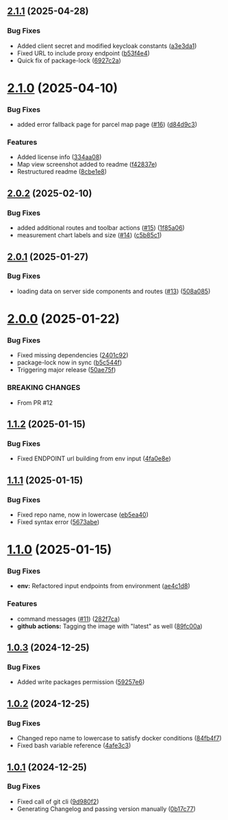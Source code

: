 ## [2.1.1](https://github.com/Smart-Droplets-Project/dataManagementFront/compare/v2.1.0...v2.1.1) (2025-04-28)


### Bug Fixes

* Added client secret and modified keycloak constants ([a3e3da1](https://github.com/Smart-Droplets-Project/dataManagementFront/commit/a3e3da14e2f7f295378596ee40e61b513d9de4b5))
* Fixed URL to include proxy endpoint ([b53f4e4](https://github.com/Smart-Droplets-Project/dataManagementFront/commit/b53f4e4745709683a47e2a65bc00c48d147e14df))
* Quick fix of package-lock ([6927c2a](https://github.com/Smart-Droplets-Project/dataManagementFront/commit/6927c2a9b5949c084193f64a7ef563d0e408b6e6))

# [2.1.0](https://github.com/Smart-Droplets-Project/dataManagementFront/compare/v2.0.2...v2.1.0) (2025-04-10)


### Bug Fixes

* added error fallback page for parcel map page ([#16](https://github.com/Smart-Droplets-Project/dataManagementFront/issues/16)) ([d84d9c3](https://github.com/Smart-Droplets-Project/dataManagementFront/commit/d84d9c370f515e3706e8a808043e4d9129b1c49d))


### Features

* Added license info ([334aa08](https://github.com/Smart-Droplets-Project/dataManagementFront/commit/334aa08eece7ff41a6e7ddaa78614ed08fb900d5))
* Map view screenshot added to readme ([f42837e](https://github.com/Smart-Droplets-Project/dataManagementFront/commit/f42837ec7e48bca7168350bdfef260818f01b9c3))
* Restructured readme ([8cbe1e8](https://github.com/Smart-Droplets-Project/dataManagementFront/commit/8cbe1e80bf0e5e0042ea2699510685fa541fc86e))

## [2.0.2](https://github.com/Smart-Droplets-Project/dataManagementFront/compare/v2.0.1...v2.0.2) (2025-02-10)


### Bug Fixes

* added additional routes and toolbar actions ([#15](https://github.com/Smart-Droplets-Project/dataManagementFront/issues/15)) ([1f85a06](https://github.com/Smart-Droplets-Project/dataManagementFront/commit/1f85a06360382028d1011bb7f82676478c9c05b9))
* measurement chart labels and size ([#14](https://github.com/Smart-Droplets-Project/dataManagementFront/issues/14)) ([c5b85c1](https://github.com/Smart-Droplets-Project/dataManagementFront/commit/c5b85c1ddbb7d480f96ad2d7e9a071fcf464383e))

## [2.0.1](https://github.com/Smart-Droplets-Project/dataManagementFront/compare/v2.0.0...v2.0.1) (2025-01-27)


### Bug Fixes

* loading data on server side components and routes ([#13](https://github.com/Smart-Droplets-Project/dataManagementFront/issues/13)) ([508a085](https://github.com/Smart-Droplets-Project/dataManagementFront/commit/508a0857773f8e3a9c18cd9ac9c16efc0c417533))

# [2.0.0](https://github.com/Smart-Droplets-Project/dataManagementFront/compare/v1.1.2...v2.0.0) (2025-01-22)


### Bug Fixes

* Fixed missing dependencies ([2401c92](https://github.com/Smart-Droplets-Project/dataManagementFront/commit/2401c925463f6659f05dd82bc970e88aad79fe8c))
* package-lock now in sync ([b5c544f](https://github.com/Smart-Droplets-Project/dataManagementFront/commit/b5c544f77ec57a2ea657ed0063db8d424bca40a8))
* Triggering major release ([50ae75f](https://github.com/Smart-Droplets-Project/dataManagementFront/commit/50ae75f23a7e8ee7a4a8d844f127c98d8488ab30))


### BREAKING CHANGES

* From PR #12

## [1.1.2](https://github.com/Smart-Droplets-Project/dataManagementFront/compare/v1.1.1...v1.1.2) (2025-01-15)


### Bug Fixes

* Fixed ENDPOINT url building from env input ([4fa0e8e](https://github.com/Smart-Droplets-Project/dataManagementFront/commit/4fa0e8e0d41bfbdc58ec97532d1ba9b2b1e2280c))

## [1.1.1](https://github.com/Smart-Droplets-Project/dataManagementFront/compare/v1.1.0...v1.1.1) (2025-01-15)


### Bug Fixes

* Fixed repo name, now in lowercase ([eb5ea40](https://github.com/Smart-Droplets-Project/dataManagementFront/commit/eb5ea40b5c15bfcab2470a0e32e793e4bac556c4))
* Fixed syntax error ([5673abe](https://github.com/Smart-Droplets-Project/dataManagementFront/commit/5673abe7e1455a1b2405986e382701ed54eead4a))

# [1.1.0](https://github.com/Smart-Droplets-Project/dataManagementFront/compare/v1.0.3...v1.1.0) (2025-01-15)


### Bug Fixes

* **env:** Refactored input endpoints from environment ([ae4c1d8](https://github.com/Smart-Droplets-Project/dataManagementFront/commit/ae4c1d8c6a47346fad05d8e36cd79b00e00f1040))


### Features

* command messages ([#11](https://github.com/Smart-Droplets-Project/dataManagementFront/issues/11)) ([282f7ca](https://github.com/Smart-Droplets-Project/dataManagementFront/commit/282f7ca80d7055ddb0cca542f68c15afa1267eed))
* **github actions:** Tagging the image with "latest" as well ([89fc00a](https://github.com/Smart-Droplets-Project/dataManagementFront/commit/89fc00a36474f6808edd0ecedcdd8f482abff225))

## [1.0.3](https://github.com/Smart-Droplets-Project/dataManagementFront/compare/v1.0.2...v1.0.3) (2024-12-25)


### Bug Fixes

* Added write packages permission ([59257e6](https://github.com/Smart-Droplets-Project/dataManagementFront/commit/59257e67c558c4471082bf1b0380c4c15f6646c3))

## [1.0.2](https://github.com/Smart-Droplets-Project/dataManagementFront/compare/v1.0.1...v1.0.2) (2024-12-25)


### Bug Fixes

* Changed repo name to lowercase to satisfy docker conditions ([84fb4f7](https://github.com/Smart-Droplets-Project/dataManagementFront/commit/84fb4f7c843b13ccd3532f9bb15e13634aaf8d5c))
* Fixed bash variable reference ([4afe3c3](https://github.com/Smart-Droplets-Project/dataManagementFront/commit/4afe3c307874b928f2b9c95d58cce5f67374652c))

## [1.0.1](https://github.com/Smart-Droplets-Project/dataManagementFront/compare/v1.0.0...v1.0.1) (2024-12-25)


### Bug Fixes

* Fixed call of git cli ([9d980f2](https://github.com/Smart-Droplets-Project/dataManagementFront/commit/9d980f2c8bef38536d1fc7059b91064738d46e9b))
* Generating Changelog and passing version manually ([0b17c77](https://github.com/Smart-Droplets-Project/dataManagementFront/commit/0b17c773537ae9dfca3f3a789d4337ee907e26c5))
